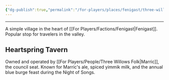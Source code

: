 ```yaml
---
{"dg-publish":true,"permalink":"/for-players/places/fenigast/three-willows/"}
---
```


***
A simple village in the heart of [[For Players/Factions/Fenigast\|Fenigast]]. Popular stop for travelers in the valley.
## Heartspring Tavern
Owned and operated by [[For Players/People/Three Willows Folk\|Marric]], the council seat. Known for Marric's ale, spiced yimmik milk, and the annual blue burge feast during the Night of Songs.

